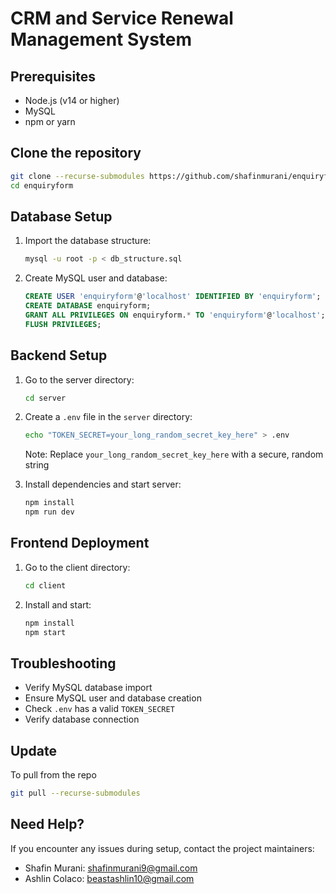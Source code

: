 # CRM and Service Renewal Management System

## Prerequisites

- Node.js (v14 or higher)
- MySQL
- npm or yarn

## Clone the repository

```bash
git clone --recurse-submodules https://github.com/shafinmurani/enquiryform
cd enquiryform
```

## Database Setup

1. Import the database structure:

   ```bash
   mysql -u root -p < db_structure.sql
   ```

2. Create MySQL user and database:
   ```sql
   CREATE USER 'enquiryform'@'localhost' IDENTIFIED BY 'enquiryform';
   CREATE DATABASE enquiryform;
   GRANT ALL PRIVILEGES ON enquiryform.* TO 'enquiryform'@'localhost';
   FLUSH PRIVILEGES;
   ```

## Backend Setup

1. Go to the server directory:
   ```bash
   cd server
   ```
2. Create a `.env` file in the `server` directory:

   ```bash
   echo "TOKEN_SECRET=your_long_random_secret_key_here" > .env
   ```

   Note: Replace `your_long_random_secret_key_here` with a secure, random string

3. Install dependencies and start server:
   ```bash
   npm install
   npm run dev
   ```

## Frontend Deployment

1. Go to the client directory:

   ```bash
   cd client
   ```

2. Install and start:
   ```bash
   npm install
   npm start
   ```

## Troubleshooting

- Verify MySQL database import
- Ensure MySQL user and database creation
- Check `.env` has a valid `TOKEN_SECRET`
- Verify database connection

## Update

To pull from the repo

```bash
git pull --recurse-submodules
```

## Need Help?

If you encounter any issues during setup, contact the project maintainers:

- Shafin Murani: [shafinmurani9@gmail.com](mailto:shafinmurani9@gmail.com)
- Ashlin Colaco: [beastashlin10@gmail.com](mailto:beastashlin10@gmail.com)
